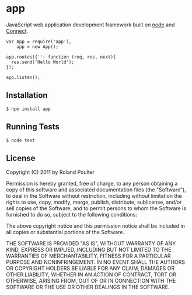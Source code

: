# app

JavaScript web application development framework
built on [node](http://nodejs.org) and [Connect](http://github.com/senchalabs/connect).

	var App = require('app'),
	    app = new App();
	
	app.routes({'': function (req, res, next){
	  res.send('Hello World');
	});
	
	app.listen();

## Installation

	$ npm install app

## Running Tests

	$ node test

## License 

Copyright (C) 2011 by Roland Poulter

Permission is hereby granted, free of charge, to any person obtaining a copy
of this software and associated documentation files (the "Software"), to deal
in the Software without restriction, including without limitation the rights
to use, copy, modify, merge, publish, distribute, sublicense, and/or sell
copies of the Software, and to permit persons to whom the Software is
furnished to do so, subject to the following conditions:

The above copyright notice and this permission notice shall be included in
all copies or substantial portions of the Software.

THE SOFTWARE IS PROVIDED "AS IS", WITHOUT WARRANTY OF ANY KIND, EXPRESS OR
IMPLIED, INCLUDING BUT NOT LIMITED TO THE WARRANTIES OF MERCHANTABILITY,
FITNESS FOR A PARTICULAR PURPOSE AND NONINFRINGEMENT. IN NO EVENT SHALL THE
AUTHORS OR COPYRIGHT HOLDERS BE LIABLE FOR ANY CLAIM, DAMAGES OR OTHER
LIABILITY, WHETHER IN AN ACTION OF CONTRACT, TORT OR OTHERWISE, ARISING FROM,
OUT OF OR IN CONNECTION WITH THE SOFTWARE OR THE USE OR OTHER DEALINGS IN
THE SOFTWARE.